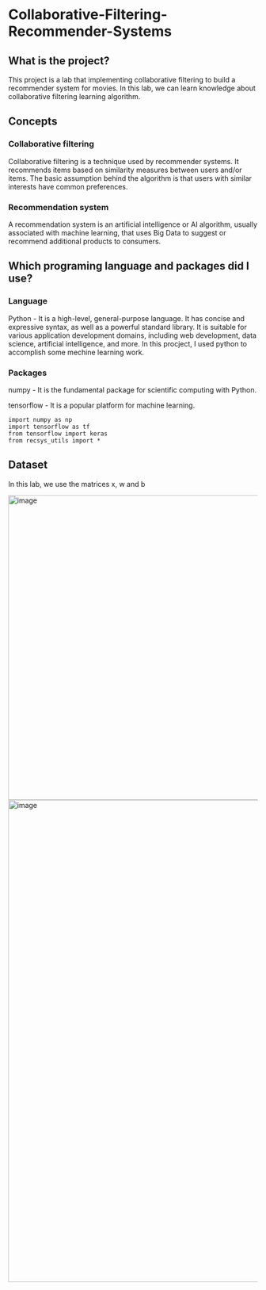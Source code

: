 # Collaborative-Filtering-Recommender-Systems
## What is the project?
This project is a lab that implementing collaborative filtering to build a recommender system for movies. In this lab, we can learn knowledge about collaborative filtering learning algorithm.

## Concepts
### Collaborative filtering
Collaborative filtering is a technique used by recommender systems. It recommends items based on similarity measures between users and/or items. The basic assumption behind the algorithm is that users with similar interests have common preferences.

### Recommendation system
A recommendation system is an artificial intelligence or AI algorithm, usually associated with machine learning, that uses Big Data to suggest or recommend additional products to consumers.

## Which programing language and packages did I use?
### Language
Python - It is a high-level, general-purpose language. It has concise and expressive syntax, as well as a powerful standard library. It is suitable for various application development domains, including web development, data science, artificial intelligence, and more. In this procject, I used python to accomplish some mechine learning work.

### Packages
numpy - It is the fundamental package for scientific computing with Python.

tensorflow - It is a popular platform for machine learning.
```
import numpy as np
import tensorflow as tf
from tensorflow import keras
from recsys_utils import *
```

## Dataset
In this lab, we use the matrices x, w and b

<img width="615" alt="image" src="https://github.com/urltumanorb/Collaborative-Filtering-Recommender-Systems/assets/24932621/94cdfe0b-0372-4e16-a35e-e65b319140b4">

<img width="973" alt="image" src="https://github.com/urltumanorb/Collaborative-Filtering-Recommender-Systems/assets/24932621/bbe7832d-0cc5-48a6-96f1-5f41cd9f3bc3">

